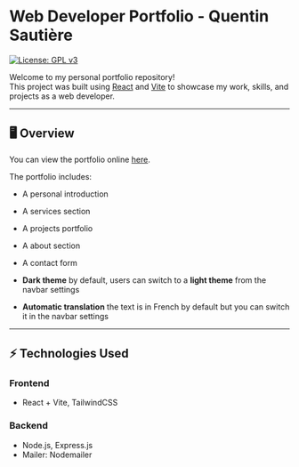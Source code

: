 # Web Developer Portfolio - Quentin Sautière

[![License: GPL v3](https://img.shields.io/badge/License-GPLv3-blue.svg)](https://www.gnu.org/licenses/gpl-3.0)

Welcome to my personal portfolio repository!  
This project was built using [React](https://reactjs.org/) and [Vite](https://vitejs.dev/) to showcase my work, skills, and projects as a web developer.

---

## **🖥️ Overview**

You can view the portfolio online [here](https://quentinsautiere.com/).

The portfolio includes:

- A personal introduction
- A services section
- A projects portfolio
- A about section
- A contact form

- **Dark theme** by default, users can switch to a **light theme** from the navbar settings
- **Automatic translation** the text is in French by default but you can switch it in the navbar settings

---

## **⚡ Technologies Used**

### **Frontend**

- React + Vite, TailwindCSS

### **Backend**

- Node.js, Express.js
- Mailer: Nodemailer
